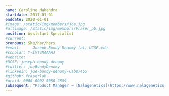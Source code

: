 ```yaml
---
name: Caroline Mahendra
startdate: 2017-01-01
enddate: 2020-01-01
#image: /static/img/members/joe.jpg
#altimage: /static/img/members/Fraser_pb.jpg
position: Assistant Specialist
#current:
pronouns: She/her/hers
#email: 	Joseph.Bondy-Denomy (at) UCSF.edu
#scholar: Y-iVTvMAAAAJ
#website:
#UCSF: joseph.bondy-denomy
#twitter: joeBondyDenomy
#linkedin: joe-bondy-denomy-6ab87465
#github: fraserlab
#orcid: 0000-0002-5080-2859
subsequent: "Product Manager – [Nalagenetics](https://www.nalagenetics.com/#/) @ Jakarta, Indonesia "
---
```

